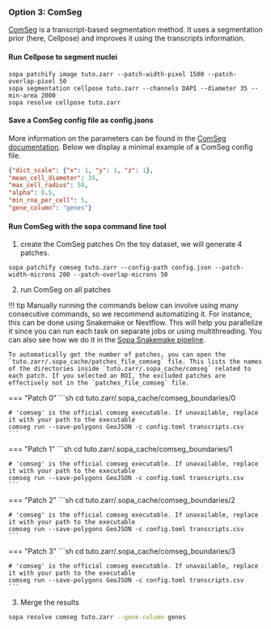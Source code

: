 
### Option 3: ComSeg


[ComSeg](https://github.com/fish-quant/ComSeg) is a transcript-based segmentation method. It uses a segmentation prior (here, Cellpose) and improves it using the transcripts information.

#### Run Cellpose to segment nuclei

```
sopa patchify image tuto.zarr --patch-width-pixel 1500 --patch-overlap-pixel 50
sopa segmentation cellpose tuto.zarr --channels DAPI --diameter 35 --min-area 2000
sopa resolve cellpose tuto.zarr
```

####  Save a ComSeg config file as config.jsons
More information on the parameters can be found in the [ComSeg documentation](https://comseg.readthedocs.io/en/latest/userguide/Minimal_example.html).
Below we display a minimal example of a ComSeg config file.


```json
{"dict_scale": {"x": 1, "y": 1, "z": 1},
"mean_cell_diameter": 15,
"max_cell_radius": 50,
"alpha": 0.5,
"min_rna_per_cell": 5,
"gene_column": "genes"}
```

####  Run ComSeg with the sopa command line tool

1) create the ComSeg patches
On the toy dataset, we will generate 4 patches.
```
sopa patchify comseg tuto.zarr --config-path config.json --patch-width-microns 200 --patch-overlap-microns 50
```

2) run ComSeg on all patches

!!! tip
    Manually running the commands below can involve using many consecutive commands, so we recommend automatizing it. For instance, this can be done using Snakemake or Nextflow. This will help you parallelize it since you can run each task on separate jobs or using multithreading. You can also see how we do it in the [Sopa Snakemake pipeline](https://github.com/gustaveroussy/sopa/blob/master/workflow/Snakefile).

    To automatically get the number of patches, you can open the `tuto.zarr/.sopa_cache/patches_file_comseg` file. This lists the names of the directories inside `tuto.zarr/.sopa_cache/comseg` related to each patch. If you selected an ROI, the excluded patches are effectively not in the `patches_file_comseg` file.

=== "Patch 0"
    ```sh
    cd tuto.zarr/.sopa_cache/comseg_boundaries/0

    # 'comseg' is the official comseg executable. If unavailable, replace it with your path to the executable
    comseg run --save-polygons GeoJSON -c config.toml transcripts.csv
    ```
=== "Patch 1"
    ```sh
    cd tuto.zarr/.sopa_cache/comseg_boundaries/1

    # 'comseg' is the official comseg executable. If unavailable, replace it with your path to the executable
    comseg run --save-polygons GeoJSON -c config.toml transcripts.csv
    ```
=== "Patch 2"
    ```sh
    cd tuto.zarr/.sopa_cache/comseg_boundaries/2

    # 'comseg' is the official comseg executable. If unavailable, replace it with your path to the executable
    comseg run --save-polygons GeoJSON -c config.toml transcripts.csv
    ```
=== "Patch 3"
    ```sh
    cd tuto.zarr/.sopa_cache/comseg_boundaries/3

    # 'comseg' is the official comseg executable. If unavailable, replace it with your path to the executable
    comseg run --save-polygons GeoJSON -c config.toml transcripts.csv
    ```

3) Merge the results
```sh
sopa resolve comseg tuto.zarr --gene-column genes
```